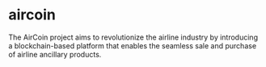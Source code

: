 # aircoin
The AirCoin project aims to revolutionize the airline industry by introducing a blockchain-based platform that enables the seamless sale and purchase of airline ancillary products.
